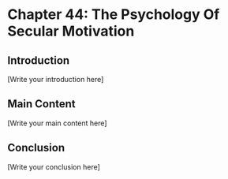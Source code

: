 # Chapter 44: The Psychology Of Secular Motivation

## Introduction

[Write your introduction here]

## Main Content

[Write your main content here]

## Conclusion

[Write your conclusion here]